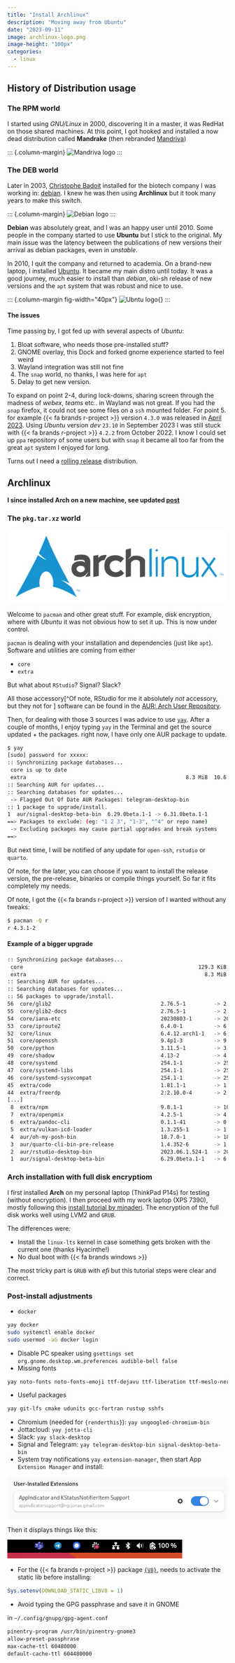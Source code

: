 ```yaml
---
title: "Install Archlinux"
description: "Moving away from Ubuntu"
date: "2023-09-11"
image: archlinux-logo.png
image-height: "100px"
categories:
  - linux
---
```


## History of Distribution usage


### The RPM world

I started using _GNU/Linux_ in 2000, discovering it in a master, it was RedHat on those shared machines.
At this point, I got hooked and installed a now dead distribution called **Mandrake** (then rebranded [Mandriva](https://en.wikipedia.org/wiki/Mandriva_Linux))

::: {.column-margin}
![Mandriva logo](https://upload.wikimedia.org/wikipedia/en/thumb/3/34/Mandriva-Logo.svg/200px-Mandriva-Logo.svg.png)
:::

### The DEB world

Later in 2003, [Christophe Badoit](https://linuxfr.org/users/tof2k) installed for the biotech company I 
was working in: [debian](https://www.debian.org).
I knew he was then using **Archlinux** but it took many years to make this switch.

::: {.column-margin}
![Debian logo](https://www.debian.org/Pics/debian-logo-1024x576.png)
:::

**Debian** was absolutely great, and I was an happy user until 2010. Some people in the company started
to use **Ubuntu** but I stick to the original. My main issue was the latency between the publications of new versions their arrival as debian packages, even in _unstable_.


In 2010, I quit the company and returned to academia. On a brand-new laptop, I installed [Ubuntu](https://ubuntu.com/).
It became my main distro until today. It was a good journey,  much easier to install than _debian_,
 oki-sh release of new versions and the `apt` system that was robust and nice to use.

::: {.column-margin fig-width="40px"}
![Ubntu logo](https://upload.wikimedia.org/wikipedia/commons/thumb/9/9e/UbuntuCoF.svg/240px-UbuntuCoF.svg.png){}
:::

#### The issues

Time passing by, I got fed up with several aspects of _Ubuntu_:

1. Bloat software, who needs those pre-installed stuff?
2. GNOME overlay, this Dock and forked gnome experience started to feel weird
3. Wayland integration was still not fine
4. The `snap` world, no thanks, I was here for `apt`
5. Delay to get new version.

To expand on point 2-4, during lock-downs, sharing screen through the madness of _webex_, _teams_ etc.. in Wayland was not great. If you had the `snap` firefox, it could not see some files on a `ssh` mounted folder.
For point 5. for example {{< fa brands r-project >}} version `4.3.0` was released in [April 2023](https://cran.r-project.org/bin/windows/base/old/). Using _Ubuntu_ version _dev_ `23.10` in September 2023  I was still stuck with {{< fa brands r-project >}} `4.2.2` from October 2022.
I know I could set up `ppa` repository of some users but with `snap` it became all too far from the great `apt` system I enjoyed for long.

Turns out I need a [rolling release](https://en.wikipedia.org/wiki/Rolling_release) distribution.

## Archlinux

**I since installed Arch on a new machine, see updated [post](../2024-07-29_x1-archlinux/)**

### The `pkg.tar.xz` world

![Archlinux logo](archlinux-logo-dark.png)

Welcome to `pacman` and other great stuff. For example, disk encryption, where with _Ubuntu_ it was not obvious how to set it up. This is now under control.

`pacman` is dealing with your installation and dependencies (just like `apt`).
Software and utilities are coming from either 

- `core`
- `extra` 

But what about `RStudio`? Signal? Slack?

All those accessory[^Of note, RStudio for me it absolutely _not_ accessory, but they not for ] software can be found in the [AUR: Arch User Repository](https://aur.archlinux.org/).

Then, for dealing with those 3 sources I was advice to use [`yay`](https://github.com/Jguer/yay).
After a couple of months, I enjoy typing `yay` in the Terminal and get the source updated + the packages.
right now, I have only one AUR package to update.

``` bash
$ yay
[sudo] password for xxxxx: 
:: Synchronizing package databases...
 core is up to date
 extra                                                   8.3 MiB  10.6 MiB/s 00:01 [################################################] 100%
:: Searching AUR for updates...
:: Searching databases for updates...
 -> Flagged Out Of Date AUR Packages: telegram-desktop-bin
:: 1 package to upgrade/install.
1  aur/signal-desktop-beta-bin  6.29.0beta.1-1 -> 6.31.0beta.1-1
==> Packages to exclude: (eg: "1 2 3", "1-3", "^4" or repo name)
 -> Excluding packages may cause partial upgrades and break systems
==> 
```

 But next time, I will be notified of any update for `open-ssh`, `rstudio` or `quarto`.
 
 Of note, for the later, you can choose if you want to install the release version, the pre-release, binaries or compile things yourself. So far it fits completely my needs.
 
 Of note, I got the {{< fa brands r-project >}} version of I wanted without any tweaks:
 
 ``` bash
 $ pacman -Q r
r 4.3.1-2
```

#### Example of a bigger upgrade

``` bash
:: Synchronizing package databases...
 core                                                        129.3 KiB   994 KiB/s 00:00 [###################################################] 100%
 extra                                                         8.3 MiB  26.1 MiB/s 00:00 [###################################################] 100%
:: Searching AUR for updates...
:: Searching databases for updates...
:: 56 packages to upgrade/install.
56  core/glib2                                   2.76.5-1         -> 2.78.0-1
55  core/glib2-docs                              2.76.5-1         -> 2.78.0-1
54  core/iana-etc                                20230803-1       -> 20230907-1
53  core/iproute2                                6.4.0-1          -> 6.5.0-1
52  core/linux                                   6.4.12.arch1-1   -> 6.5.2.arch1-1
51  core/openssh                                 9.4p1-3          -> 9.4p1-4
50  core/python                                  3.11.5-1         -> 3.11.5-2
49  core/shadow                                  4.13-2           -> 4.13-3
48  core/systemd                                 254.1-1          -> 254.3-1
47  core/systemd-libs                            254.1-1          -> 254.3-1
46  core/systemd-sysvcompat                      254.1-1          -> 254.3-1
45  extra/code                                   1.81.1-1         -> 1.82.0-1
44  extra/freerdp                                2:2.10.0-4       -> 2:2.11.1-1
[...]
 8  extra/npm                                    9.8.1-1          -> 10.1.0-1
 7  extra/openpmix                               4.2.5-1          -> 4.2.6-1
 6  extra/pandoc-cli                             0.1.1-41         -> 0.1.1-43
 5  extra/vulkan-icd-loader                      1.3.255-1        -> 1.3.263-1
 4  aur/oh-my-posh-bin                           18.7.0-1         -> 18.8.1-1
 3  aur/quarto-cli-bin-pre-release               1.4.352-6        -> 1.4.358-6
 2  aur/rstudio-desktop-bin                      2023.06.1.524-1  -> 2023.06.2.561-1
 1  aur/signal-desktop-beta-bin                  6.29.0beta.1-1   -> 6.31.0beta.1-1
```

 
### Arch installation with full disk encryptiom

I first installed **Arch** on my personal laptop (ThinkPad P14s) for testing (without encryption). 
I then proceed with my work laptop (XPS 7390), mostly following this [install tutorial by mjnaderi](https://gist.github.com/mjnaderi/28264ce68f87f52f2cabb823a503e673).
The encryption of the full disk works well using LVM2 and `GRUB`.

The differences were:

- Install the `linux-lts` kernel in case something gets broken with the current one (thanks Hyacinthe!)
- No dual boot with {{< fa brands windows >}}

The most tricky part is `GRUB` with _efi_ but this tutorial steps were clear and correct.

### Post-install adjustments

- `docker`

``` bash
yay docker
sudo systemctl enable docker
sudo usermod -aG docker login
```
- Disable PC speaker using `gsettings set org.gnome.desktop.wm.preferences audible-bell false`
- Missing fonts
``` bash
yay noto-fonts noto-fonts-emoji ttf-dejavu ttf-liberation ttf-meslo-nerd-font-powerlevel10k
```
- Useful packages
``` bash
yay git-lfs cmake udunits gcc-fortran rustup sshfs
```
- Chromium (needed for `{renderthis}`): `yay ungoogled-chromium-bin`
- Jottacloud: `yay jotta-cli`
- Slack: `yay slack-desktop`
- Signal and Telegram: `yay telegram-desktop-bin signal-desktop-beta-bin`
- System tray notifications `yay extension-manager`, then start App `Extension Manager` and install:

![AppIndicator](appindicator.png)

Then it displays things like this:

![System tray](tray.png)

- For the {{< fa brands r-project >}} package [`{V8}`](https://github.com/jeroen/V8), needs to activate the static lib before installing:
``` r
Sys.setenv(DOWNLOAD_STATIC_LIBV8 = 1)
```

- Avoid typing the GPG passphrase and save it in GNOME

in `~/.config/gnupg/gpg-agent.conf`

``` bash
pinentry-program /usr/bin/pinentry-gnome3
allow-preset-passphrase
max-cache-ttl 60480000
default-cache-ttl 604480000
```


